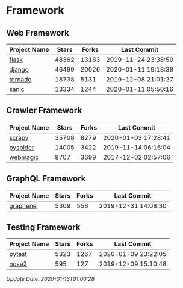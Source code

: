 # Framework

## Web Framework

| Project Name | Stars | Forks | Last Commit |
| ------------ | ----- | ----- | ----------- |
| [flask](https://github.com/pallets/flask) | 48362 | 13183 | 2019-11-24 23:38:50 |
| [django](https://github.com/django/django) | 46499 | 20026 | 2020-01-11 19:18:38 |
| [tornado](https://github.com/tornadoweb/tornado) | 18738 | 5131 | 2019-12-08 21:01:27 |
| [sanic](https://github.com/huge-success/sanic) | 13334 | 1244 | 2020-01-11 05:50:16 |

## Crawler Framework

| Project Name | Stars | Forks | Last Commit |
| ------------ | ----- | ----- | ----------- |
| [scrapy](https://github.com/scrapy/scrapy) | 35708 | 8279 | 2020-01-03 17:28:41 |
| [pyspider](https://github.com/binux/pyspider) | 14005 | 3422 | 2019-11-14 06:16:04 |
| [webmagic](https://github.com/code4craft/webmagic) | 8707 | 3699 | 2017-12-02 02:57:06 |

## GraphQL Framework

| Project Name | Stars | Forks | Last Commit |
| ------------ | ----- | ----- | ----------- |
| [graphene](https://github.com/graphql-python/graphene) | 5309 | 558 | 2019-12-31 14:08:30 |

## Testing Framework

| Project Name | Stars | Forks | Last Commit |
| ------------ | ----- | ----- | ----------- |
| [pytest](https://github.com/pytest-dev/pytest) | 5323 | 1267 | 2020-01-09 23:22:05 |
| [nose2](https://github.com/nose-devs/nose2) | 595 | 127 | 2019-12-09 15:10:48 |

*Update Date: 2020-01-13T01:00:28*